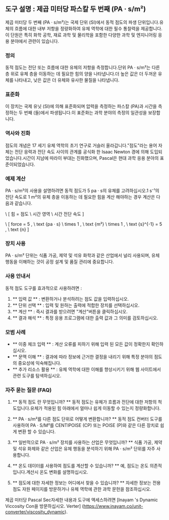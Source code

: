 ## 도구 설명 : 제곱 미터당 파스칼 두 번째 (PA · s/m²)

제곱 미터당 두 번째 (PA · s/m²)는 국제 단위 (SI)에서 동적 점도의 파생 단위입니다.유체의 흐름에 대한 내부 저항을 정량화하여 유체 역학에 대한 필수 통찰력을 제공합니다.이 단원은 특히 화학 공학, 재료 과학 및 물리학을 포함한 다양한 과학 및 엔지니어링 응용 분야에서 관련이 있습니다.

### 정의
동적 점도는 전단 또는 흐름에 대한 유체의 저항을 측정합니다.단위 PA · s/m²는 다른 층 위로 유체 층을 이동하는 데 필요한 힘의 양을 나타냅니다.더 높은 값은 더 두꺼운 유체를 나타내고, 낮은 값은 더 유체와 유사한 물질을 나타냅니다.

### 표준화
이 장치는 국제 유닛 (SI)에 의해 표준화되며 압력을 측정하는 파스칼 (PA)과 시간을 측정하는 두 번째 (들)에서 파생됩니다.이 표준화는 과학 분야의 측정의 일관성을 보장합니다.

### 역사와 진화
점도의 개념은 17 세기 유체 역학의 초기 연구로 거슬러 올라갑니다."점도"라는 용어 자체는 전단 응력과 전단 속도 사이의 관계를 공식화 한 Isaac Newton 경에 의해 도입되었습니다.시간이 지남에 따라이 부대는 진화했으며, Pascal은 현대 과학 응용 분야의 표준이되었습니다.

### 예제 계산
PA · s/m²의 사용을 설명하려면 동적 점도가 5 pa · s의 유체를 고려하십시오.1 s⁻¹의 전단 속도로 1 m²의 유체 층을 이동하는 데 필요한 힘을 계산 해야하는 경우 계산은 다음과 같습니다.

\ [
힘 = 점도 \ 시간 영역 \ 시간 전단 속도
\]

\ [
force = 5 \, \ text {pa · s} \ times 1 \, \ text {m²} \ times 1 \, \ text {s}^{-1} = 5 \, \ text {n}
\]

### 장치 사용
PA · s/m² 단위는 식품 가공, 제약 및 석유 화학과 같은 산업에서 널리 사용되며, 유체 행동을 이해하는 것이 공정 설계 및 품질 관리에 중요합니다.

### 사용 안내서
동적 점도 도구를 효과적으로 사용하려면 :
1. ** 입력 값 ** : 변환하거나 분석하려는 점도 값을 입력하십시오.
2. ** 단위 선택 ** : 입력 및 원하는 출력에 적합한 장치를 선택하십시오.
3. ** 계산 ** : 즉시 결과를 받으려면 "계산"버튼을 클릭하십시오.
4. ** 결과 해석 ** : 특정 응용 프로그램에 대한 출력 값과 그 의미를 검토하십시오.

### 모범 사례
- ** 이중 체크 입력 ** : 계산 오류를 피하기 위해 입력 된 모든 값이 정확한지 확인하십시오.
- ** 문맥 이해 ** : 결과에 따라 정보에 근거한 결정을 내리기 위해 특정 분야의 점도의 중요성에 익숙해집니다.
- ** 추가 리소스 활용 ** : 유체 역학에 대한 이해를 향상시키기 위해 웹 사이트에서 관련 도구를 탐색하십시오.

### 자주 묻는 질문 (FAQ)

1. ** 동적 점도 란 무엇입니까? **
동적 점도는 유체가 흐름과 전단에 대한 저항의 척도입니다.유체가 적용된 힘 아래에서 얼마나 쉽게 이동할 수 있는지 정량화합니다.

2. ** PA · s/m²를 다른 점도 단위로 어떻게 변환합니까? **
동적 점도 컨버터 도구를 사용하여 PA · S/M²를 CENTIPOISE (CP) 또는 POISE (P)와 같은 다른 장치로 쉽게 변환 할 수 있습니다.

3. ** 일반적으로 PA · s/m² 장치를 사용하는 산업은 무엇입니까? **
식품 가공, 제약 및 석유 화제와 같은 산업은 유체 행동을 분석하기 위해 PA · s/m² 단위를 자주 사용합니다.

4. ** 온도 데이터를 사용하여 점도를 계산할 수 있습니까? **
예, 점도는 온도 의존적입니다.계산시 온도 변화를 설명하십시오.

5. ** 점도에 대한 자세한 정보는 어디에서 찾을 수 있습니까? **
자세한 정보는 전용 점도 자원 페이지를 방문하거나 유체 역학에 관한 과학 문헌을 참조하십시오.

제곱 미터당 Pascal Sec자세한 내용과 도구에 액세스하려면 [Inayam 's Dynamic Viccosity Con을 방문하십시오. Verter] (https://www.inayam.co/unit-converter/viscosity_dynamic).